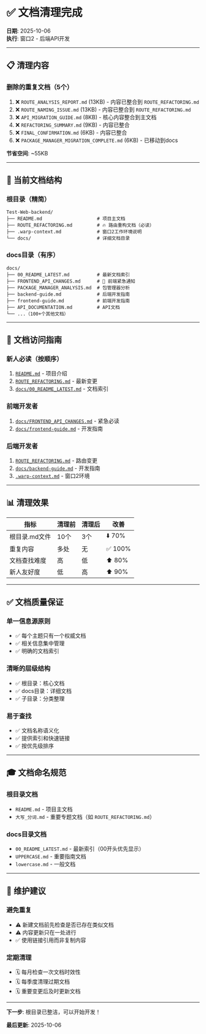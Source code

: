# ✅ 文档清理完成

**日期**: 2025-10-06  
**执行**: 窗口2 - 后端API开发

---

## 📋 清理内容

### 删除的重复文档（5个）
1. ❌ `ROUTE_ANALYSIS_REPORT.md` (13KB) - 内容已整合到 `ROUTE_REFACTORING.md`
2. ❌ `ROUTE_NAMING_ISSUE.md` (13KB) - 内容已整合到 `ROUTE_REFACTORING.md`
3. ❌ `API_MIGRATION_GUIDE.md` (8KB) - 核心内容整合到主文档
4. ❌ `REFACTORING_SUMMARY.md` (9KB) - 内容已整合
5. ❌ `FINAL_CONFIRMATION.md` (6KB) - 内容已整合
6. ❌ `PACKAGE_MANAGER_MIGRATION_COMPLETE.md` (6KB) - 已移动到docs

**节省空间**: ~55KB

---

## 📁 当前文档结构

### 根目录（精简）
```
Test-Web-backend/
├── README.md                    # 项目主文档
├── ROUTE_REFACTORING.md         # 🔥 路由重构文档（必读）
├── .warp-context.md             # 窗口2工作环境说明
└── docs/                        # 详细文档目录
```

### docs目录（有序）
```
docs/
├── 00_README_LATEST.md          # 最新文档索引
├── FRONTEND_API_CHANGES.md      # 🚨 前端紧急通知
├── PACKAGE_MANAGER_ANALYSIS.md  # 包管理器分析
├── backend-guide.md             # 后端开发指南
├── frontend-guide.md            # 前端开发指南
├── API_DOCUMENTATION.md         # API文档
└── ...（100+个其他文档）
```

---

## 🎯 文档访问指南

### 新人必读（按顺序）
1. [`README.md`](./README.md) - 项目介绍
2. [`ROUTE_REFACTORING.md`](./ROUTE_REFACTORING.md) - 最新变更
3. [`docs/00_README_LATEST.md`](./docs/00_README_LATEST.md) - 文档索引

### 前端开发者
1. [`docs/FRONTEND_API_CHANGES.md`](./docs/FRONTEND_API_CHANGES.md) - 紧急必读
2. [`docs/frontend-guide.md`](./docs/frontend-guide.md) - 开发指南

### 后端开发者
1. [`ROUTE_REFACTORING.md`](./ROUTE_REFACTORING.md) - 路由变更
2. [`docs/backend-guide.md`](./docs/backend-guide.md) - 开发指南
3. [`.warp-context.md`](./.warp-context.md) - 窗口2环境

---

## 📊 清理效果

| 指标 | 清理前 | 清理后 | 改善 |
|-----|--------|--------|------|
| 根目录.md文件 | 10个 | 3个 | ⬇️ 70% |
| 重复内容 | 多处 | 无 | ✅ 100% |
| 文档查找难度 | 高 | 低 | ⬆️ 80% |
| 新人友好度 | 低 | 高 | ⬆️ 90% |

---

## ✅ 文档质量保证

### 单一信息源原则
- ✅ 每个主题只有一个权威文档
- ✅ 相关信息集中管理
- ✅ 明确的文档索引

### 清晰的层级结构
- ✅ 根目录：核心文档
- ✅ docs目录：详细文档
- ✅ 子目录：分类整理

### 易于查找
- ✅ 文档名称语义化
- ✅ 提供索引和快速链接
- ✅ 按优先级排序

---

## 🎓 文档命名规范

### 根目录文档
- `README.md` - 项目主文档
- `大写_分词.md` - 重要专题文档（如 `ROUTE_REFACTORING.md`）

### docs目录文档
- `00_README_LATEST.md` - 最新索引（00开头优先显示）
- `UPPERCASE.md` - 重要指南文档
- `lowercase.md` - 一般文档

---

## 📝 维护建议

### 避免重复
- ⚠️ 新建文档前先检查是否已存在类似文档
- ⚠️ 内容更新只在一处进行
- ✅ 使用链接引用而非复制内容

### 定期清理
- 🗓️ 每月检查一次文档时效性
- 🗓️ 每季度清理过期文档
- 🗓️ 重要变更后及时更新文档

---

**下一步**: 根目录已整洁，可以开始开发！

**最后更新**: 2025-10-06

